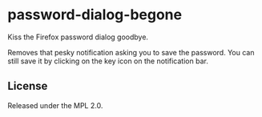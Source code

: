 password-dialog-begone
===========

Kiss the Firefox password dialog goodbye.

Removes that pesky notification asking you to save the password. You can still
save it by clicking on the key icon on the notification bar.

License
-------
Released under the MPL 2.0.
